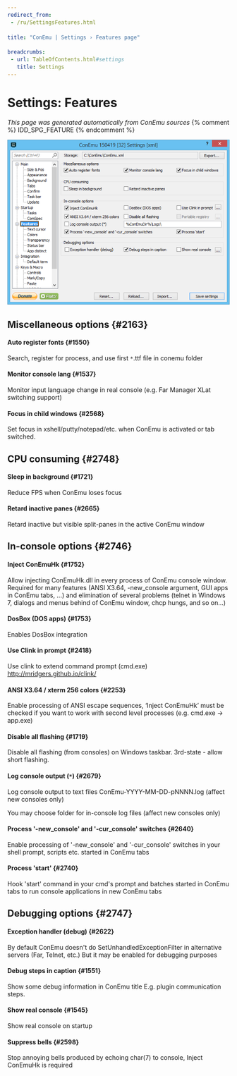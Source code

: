 ```yaml
---
redirect_from:
 - /ru/SettingsFeatures.html

title: "ConEmu | Settings › Features page"

breadcrumbs:
 - url: TableOfContents.html#settings
   title: Settings
---
```


# Settings: Features

*This page was generated automatically from ConEmu sources*
{% comment %} IDD_SPG_FEATURE {% endcomment %}

![ConEmu Settings: Features](/img/Settings-Features.png)



## Miscellaneous options  {#2163}

#### Auto register fonts  {#1550}
Search, register for process, and use first `*`.ttf file in conemu folder

#### Monitor console lang  {#1537}
Monitor input language change in real console (e.g. Far Manager XLat switching support)

#### Focus in child windows  {#2568}
Set focus in xshell/putty/notepad/etc. when ConEmu is activated or tab switched.



## CPU consuming  {#2748}

#### Sleep in background  {#1721}
Reduce FPS when ConEmu loses focus

#### Retard inactive panes  {#2665}
Retard inactive but visible split-panes in the active ConEmu window



## In-console options  {#2746}

#### Inject ConEmuHk  {#1752}
Allow injecting ConEmuHk.dll in every process of ConEmu console window. Required for many features (ANSI X3.64, -new_console argument, GUI apps in ConEmu tabs, ...) and elimination of several problems (telnet in Windows 7, dialogs and menus behind of ConEmu window, chcp hungs, and so on...)

#### DosBox (DOS apps)  {#1753}
Enables DosBox integration

#### Use Clink in prompt  {#2418}
Use clink to extend command prompt (cmd.exe) http://mridgers.github.io/clink/

#### ANSI X3.64 / xterm 256 colors  {#2253}
Enable processing of ANSI escape sequences, ‘Inject ConEmuHk’ must be checked if you want to work with second level processes (e.g. cmd.exe -> app.exe)

#### Disable all flashing  {#1719}
Disable all flashing (from consoles) on Windows taskbar. 3rd-state - allow short flashing.

#### Log console output (`*`)  {#2679}
Log console output to text files ConEmu-YYYY-MM-DD-pNNNN.log (affect new consoles only)

You may choose folder for in-console log files (affect new consoles only)

#### Process '-new_console' and '-cur_console' switches  {#2640}
Enable processing of '-new_console' and '-cur_console' switches in your shell prompt, scripts etc. started in ConEmu tabs

#### Process 'start'  {#2740}
Hook 'start' command in your cmd's prompt and batches started in ConEmu tabs to run console applications in new ConEmu tabs



## Debugging options  {#2747}

#### Exception handler (debug)  {#2622}
By default ConEmu doesn't do SetUnhandledExceptionFilter in alternative servers (Far, Telnet, etc.) But it may be enabled for debugging purposes

#### Debug steps in caption  {#1551}
Show some debug information in ConEmu title E.g. plugin communication steps.

#### Show real console  {#1545}
Show real console on startup



#### Suppress bells  {#2598}
Stop annoying bells produced by echoing char(7) to console, Inject ConEmuHk is required

